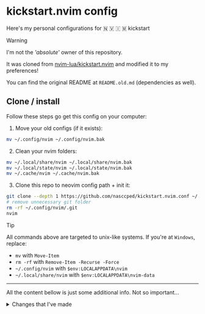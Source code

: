 # kickstart.nvim config

Here's my personal configurations for 🇳 🇻 🇮 🇲 kickstart

> [!warning]
>
> I'm not the _'absolute'_ owner of this repository.
>
> It was cloned from [nvim-lua/kickstart.nvim] and modified it to my
> preferences!
>
> You can find the original README at `README.old.md` (dependencies
> as well).

[nvim-lua/kickstart.nvim]: https://github.com/nvim-lua/kickstart.nvim

## Clone / install

Follow these steps go get this config on your computer:

1. Move your old configs (if it exists):

```sh
mv ~/.config/nvim ~/.config/nvim.bak
```

2. Clean your nvim folders:

```sh
mv ~/.local/share/nvim ~/.local/share/nvim.bak
mv ~/.local/state/nvim ~/.local/state/nvim.bak
mv ~/.cache/nvim ~/.cache/nvim.bak
```

3. Clone this repo to neovim config path + init it:

```sh
git clone --depth 1 https://github.com/nasccped/kickstart.nvim.conf ~/.config/nvim
# remove unnecessary git folder
rm -rf ~/.config/nvim/.git
nvim
```

> [!TIP]
>
> All commands above are targeted to unix-like systems. If you're at
> `Windows`, replace:
>
> - `mv` with `Move-Item`
> - `rm -rf` with `Remove-Item -Recurse -Force`
> - `~/.config/nvim` with `$env:LOCALAPPDATA\nvim`
> - `~/.local/share/nvim` with `$env:LOCALAPPDATA\nvim-data`
>
> ---
>
> All the content bellow is just some additional info. Not so
> important...

<details> <summary> Changes that I've made </summary>

## Colors

### Default color

I've set **catpuccin-mocha** as my default colorscheme:

```lua
-- file path: lua/custom/configs/globals.lua
local function set_colorscheme()
  vim.cmd 'colorscheme catppuccin-mocha'
end

set_colorscheme()
```

You can disable it by removing this line the function call or
replacing the `catppuccin-mocha` by other one.

### Color override

I've also changed some catppuccin default colors to fit my
preferences. Here's the sample:

```lua
-- file path: lua/custom/plugins/colorscheme/catppuccin.lua
return {
  'catppuccin/nvim',
  name = 'catppuccin',
  priority = 1000,
  opts = {
    -- override here:
    color_overrides = {
      mocha = {
        base = '#000000',
        mantle = '#000000',
        crust = '#000000',
      },
    },
  },
}
```

The code above will fetch the catppuccin plugin + override the mocha
background to black. You can remove these lines if you don't want it.

## Keymaps

> NOTE: You can change any of these mappings at
> `lua/custom/configs/keymaps.lua`.

### Normal mode

- `<leader>` (space)
    - `n`: use the `N` letter to call _new_ related actions
        - `s`: create a new shell in the current buffer
        - `t`: create a new tab
    - `c`: use the `C` letter to call _close_ related actions
        - `b`: close the current buffer without closing the tab too
        - `t`: close the current tab

- `<Tab>`: move to the next tab
- `<S-Tab>`(Shift-Tab): move to the previous tab

</details>

